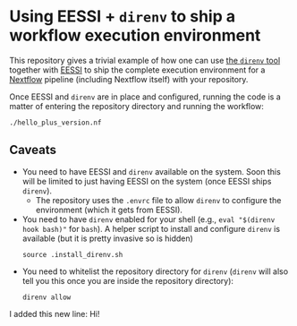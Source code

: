 # Using EESSI + `direnv` to ship a workflow execution environment

This repository gives a trivial example of how one can use [the `direnv` tool](https://direnv.net/) together with [EESSI](https://eessi.github.io/docs/)
to ship the complete execution environment for a [Nextflow](https://www.nextflow.io/) pipeline (including Nextflow itself) with your repository.

Once EESSI and `direnv` are in place and configured, running the code is a matter of entering the repository directory and running the workflow:
```
./hello_plus_version.nf
```

## Caveats
* You need to have EESSI and `direnv` available on the system. Soon this will be limited to just having EESSI on the system (once EESSI ships `direnv`).
  * The repository uses the `.envrc` file to allow `direnv` to configure the environment (which it gets from EESSI).
* You need to have `direnv` enabled for your shell (e.g., `eval "$(direnv hook bash)"` for `bash`). A helper script to install and configure `direnv` is available
  (but it is pretty invasive so is hidden)
  ```
  source .install_direnv.sh
  ```
* You need to whitelist the repository directory for `direnv` (`direnv` will also tell you this once you are inside the repository directory):
  ```
  direnv allow
  ```

I added this new line: Hi!
